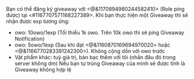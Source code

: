 Bạn có thể đăng ký giveaway với <@&1170894980244582410> (Role ping được) tại <#1167707571168227389>. Khi bạn thực hiện một Giveaway thì sẽ nhận được exp tương ứng:
- owo: 10owo/1exp (Tối thiểu 1k owo. Trên 10k owo thì sẽ ping Giveaway Notification)
- owo: 5owo/1exp (Sau khi đạt <@&1160870169694970020> hoặc <@&1166770283391242300>). Không cộng dồn với owo trước
- Vật phẩm khác: tuỳ giá trị, bàn bạc thêm với tôi (nhắn đâu đó trong server không dm)
Nếu bạn tự trúng Giveaway của mình sẽ được tính là Giveaway không hợp lệ
